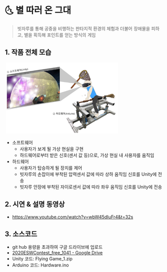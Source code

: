 # :last_quarter_moon_with_face: ​별 따러 온 그대 

>  빗자루를 통해 공중을 비행하는 판타지적 환경의 체험과 더불어 장애물을 피하고,  별을 획득해 포인트를 얻는 방식의 게임



## 1. 작품 전체 모습

​	<img src ="./img/whole_project.JPG" width=70% height=70%>

 * 소프트웨어
    * 사용자가 보게 될 가상 현실을 구현
    * 하드웨어로부터 받은 신호(센서 값 등)으로, 가상 현실 내 사용자를 움직임
 * 하드웨어
    * 사용자가 탑승하게 될 장치를 제어
    * 빗자루의 손잡이에 부착된 압력센서 값에 따라 상하 움직임 신호를 Unity에 전송
    * 빗자루 안장에 부착된 자이로센서 값에 따라 좌우 움직임 신호를 Unity에 전송



## 2. 시연 & 설명 동영상

* https://www.youtube.com/watch?v=wbW45dIuFr4&t=32s



## 3. 소스코드

* git hub 용량을 초과하여 구글 드라이브에 업로드
* [2020ESWContest_free_1041 - Google Drive](https://drive.google.com/drive/folders/1n_OGDoIQfan4W8vJZi0yunpLkgdFYJZw)
* Unity 코드:  Flying Game_1.zip
* Arduino 코드: Hardware.ino

